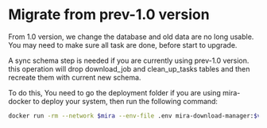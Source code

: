 # Migrate from prev-1.0 version

From 1.0 version, we change the database and old data are no long usable. You may need to make sure all task are done, before start to upgrade.

A sync schema step is needed if you are currently using prev-1.0 version. this operation will drop download_job and clean_up_tasks tables and then recreate them with current new schema.

To do this, You need to go the deployment folder if you are using mira-docker to deploy your system, then run the following command:

```bash
docker run -rm --network $mira --env-file .env mira-download-manager:$version node dist/migrate.js --sync --silent
```